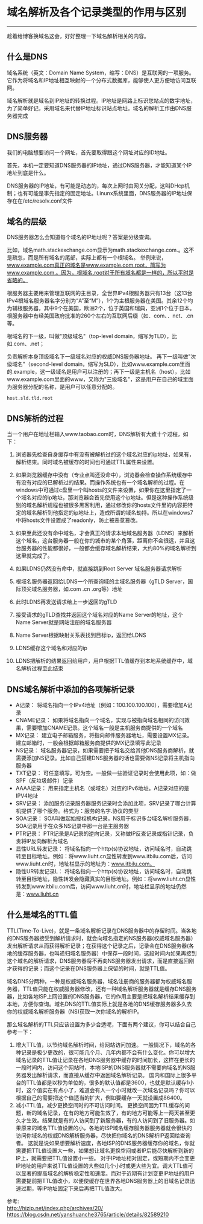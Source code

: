 # 域名解析及各个记录类型的作用与区别

***
趁着给博客换域名这会，好好整理一下域名解析相关的内容。

## 什么是DNS
域名系统（英文：Domain Name System，缩写：DNS）是互联网的一项服务。它作为将域名和IP地址相互映射的一个分布式数据库，能够使人更方便地访问互联网。

域名解析就是域名到IP地址的转换过程。IP地址是网路上标识您站点的数字地址，为了简单好记，采用域名来代替IP地址标识站点地址。域名的解析工作由DNS服务器完成

## DNS服务器
我们的电脑想要访问一个网址，首先要取得跟这个网址对应的ID地址。

首先，本机一定要知道DNS服务器的IP地址，通过DNS服务器，才能知道某个IP地址到底是什么。

DNS服务器的IP地址，有可能是动态的，每次上网时由网关分配，这叫DHcp机制；也有可能是事先指定的固定地址。Linunx系统里面，DNS服务器的IP地址保存在在/etc/resolv.conf文件

## 域名的层级
DNS服务器怎么会知道每个域名的IP地址呢？答案是分级查询。

比如，域名math.stackexchange.com显示为math.stackexchange.com.。这不是疏忽，而是所有域名的尾部，实际上都有一个根域名。
举例来说，www.example.com真正的域名是www.example.com.root，简写为www.example.com.。因为，根域名.root对于所有域名都是一样的，所以平时是省略的。

根服务器主要用来管理互联网的主目录，全世界IPv4根服务器只有13台（这13台IPv4根域名服务器名字分别为“A”至“M”），1个为主根服务器在美国。其余12个均为辅根服务器，其中9个在美国，欧洲2个，位于英国和瑞典，亚洲1个位于日本。根服务器中有经美国政府批准的260个左右的互联网后缀（如．com、．net、.cn等。

根域名的下一级，叫做"顶级域名"（top-level domain，缩写为TLD），比如.com、.net；

负责解析本身顶级域名下一级域名对应的权威DNS服务器地址。
再下一级叫做"次级域名"（second-level domain，缩写为SLD），比如www.example.com里面的.example，这一级域名是用户可以注册的；再下一级是主机名（host），比如www.example.com里面的www，又称为"三级域名"，这是用户在自己的域里面为服务器分配的名称，是用户可以任意分配的。
```
host.sld.tld.root
```

## DNS解析的过程
当一个用户在地址栏输入www.taobao.com时，DNS解析有大致十个过程，如下：

1. 浏览器先检查自身缓存中有没有被解析过的这个域名对应的ip地址，如果有，解析结束。同时域名被缓存的时间也可通过TTL属性来设置。

2. 如果浏览器缓存中没有（专业点叫还没命中），浏览器会检查操作系统缓存中有没有对应的已解析过的结果。而操作系统也有一个域名解析的过程。在windows中可通过c盘里一个叫hosts的文件来设置，如果你在这里指定了一个域名对应的ip地址，那浏览器会首先使用这个ip地址。但是这种操作系统级别的域名解析规程也被很多黑客利用，通过修改你的hosts文件里的内容把特定的域名解析到他指定的ip地址上，造成所谓的域名劫持。所以在windows7中将hosts文件设置成了readonly，防止被恶意篡改。

3.  如果至此还没有命中域名，才会真正的请求本地域名服务器（LDNS）来解析这个域名，这台服务器一般在你的城市的某个角落，距离你不会很远，并且这台服务器的性能都很好，一般都会缓存域名解析结果，大约80%的域名解析到这里就完成了。

4. 如果LDNS仍然没有命中，就直接跳到Root Server 域名服务器请求解析

5. 根域名服务器返回给LDNS一个所查询域的主域名服务器（gTLD Server，国际顶尖域名服务器，如.com .cn .org等）地址

6. 此时LDNS再发送请求给上一步返回的gTLD

7. 接受请求的gTLD查找并返回这个域名对应的Name Server的地址，这个Name Server就是网站注册的域名服务器

8. Name Server根据映射关系表找到目标ip，返回给LDNS

9. LDNS缓存这个域名和对应的ip

10. LDNS把解析的结果返回给用户，用户根据TTL值缓存到本地系统缓存中，域名解析过程至此结束

## DNS域名解析中添加的各项解析记录
- A记录： 将域名指向一个IPv4地址（例如：100.100.100.100），需要增加A记录
- CNAME记录： 如果将域名指向一个域名，实现与被指向域名相同的访问效果，需要增加CNAME记录。这个域名一般是主机服务商提供的一个域名
- MX记录： 建立电子邮箱服务，将指向邮件服务器地址，需要设置MX记录。建立邮箱时，一般会根据邮箱服务商提供的MX记录填写此记录
- NS记录： 域名服务器记录，如果需要把子域名交给其他DNS服务商解析，就需要添加NS记录。比如自己搭建DNS服务器的话也需要做NS记录将主机指向服务器
- TXT记录： 可任意填写，可为空。一般做一些验证记录时会使用此项，如：做SPF（反垃圾邮件）记录
- AAAA记录： 用来指定主机名（或域名）对应的IPv6地址。A记录对应的是IPV4地址
- SRV记录： 添加服务记录服务器服务记录时会添加此项，SRV记录了哪台计算机提供了哪个服务。格式为：服务的名字.协议的类型
- SOA记录： SOA叫做起始授权机构记录，NS用于标识多台域名解析服务器，SOA记录用于在众多NS记录中那一台是主服务器
- PTR记录： PTR记录是A记录的逆向记录，又称做IP反查记录或指针记录，负责将IP反向解析为域名
- 显性URL转发记录： 将域名指向一个http(s)协议地址，访问域名时，自动跳转至目标地址。例如：将www.liuht.cn显性转发到www.itbilu.com后，访问www.liuht.cn时，地址栏显示的地址为：www.itbilu.com。
- 隐性UR转发记录L： 将域名指向一个http(s)协议地址，访问域名时，自动跳转至目标地址，隐性转发会隐藏真实的目标地址。例如：将www.liuht.cn显性转发到www.itbilu.com后，访问www.liuht.cn时，地址栏显示的地址仍然是：www.liuht.cn

## 什么是域名的TTL值
TTL(Time-To-Live)，就是一条域名解析记录在DNS服务器中的存留时间。当各地的DNS服务器接受到解析请求时，就会向域名指定的NS服务器(权威域名服务器）发出解析请求从而获得解析记录；在获得这个记录之后，记录会在DNS服务器(各地的缓存服务器，也叫递归域名服务器）中保存一段时间，这段时间内如果再接到这个域名的解析请求，DNS服务器将不再向NS服务器发出请求，而是直接返回刚才获得的记录；而这个记录在DNS服务器上保留的时间，就是TTL值。

域名DNS分两种，一种是权威域名服务器，域名注册商的服务器都为权威域名服务器，TTL值只能在权威服务器修改，还有一种域名解析服务器就是缓存DNS服务器，比如各地ISP上网设置的DNS服务器，它的作用主要是把域名解析结果缓存到本地，方便你查询。域名DNS的TTL值实际上就是各地的DNS缓存服务器多久去你的权威域名解析服务器（NS)获取一次你域名的解析IP。

那么域名解析的TTL只应该设置为多少合适呢，下面有两个建议，你可以结合自己参考一下：

1. 增大TTL值，以节约域名解析时间，给网站访问加速。
一般情况下，域名的各种记录是极少更改的，很可能几个月、几年内都不会有什么变化。你可以增大域名记录的TTL值让记录在各地DNS服务器中缓存的时间加长，这样在更长的一段时间内，访问这个网站时，本地ISP的DNS服务器就不需要向域名的NS服务器发出解析请求，而直接从缓存中返回域名解析记录。
国内和国际上很多平台的TTL值都是以秒为单位的，很多的默认值都是3600，也就是默认缓存1小时，这个值实在有点小了，难道会有人一个小时就改一次域名记录吗？你可以根据自己的需要把这个值适当的扩大，例如要缓存一天就设置成86400。
2. 减小TTL值，减少更换空间时的不可访问时间。
更换空间因为TTL缓存的问题，新的域名记录，在有的地方可能生效了，有的地方可能等上一两天甚至更久才生效。结果就是有的人访问到了新服务器，有的人访问到了旧服务器。如果原来的域名TTL值设置的小，各地的ISP域名缓存服务器服务器就会很快的访问你域名的权威DNS解析服务器，尽快把你域名的DNS解析IP返回给查询者。
这就是说如果想要解析速度，各地ISP的DNS服务器缓存你的域名，你就需要把TTL值设置大一些，如果想让域名更换空间或者IP后能尽快解析到新的IP上，就需要把TTL值设置小一些。
对于IP地址相对固定，或短期内不会变更IP地址的用户来说TTL值设置的大些如几个小时或更大些为宜。调大TTL值可以显著的提高域名的解析稳定性和速度。而对于近期有计划变更IP地址的用户需要提前把TTL值改小，以便使缓存在世界各地DNS服务器上的旧域名记录迅速过期，等IP地址固定下来后再把TTL值改大。

参考:<br/>
http://hizip.net/index.php/archives/20/<br/>
https://blog.csdn.net/yanshuanche3765/article/details/82589210


